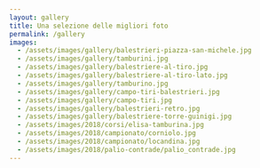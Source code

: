 ```yaml
---
layout: gallery
title: Una selezione delle migliori foto
permalink: /gallery
images:
  - /assets/images/gallery/balestrieri-piazza-san-michele.jpg
  - /assets/images/gallery/tamburini.jpg
  - /assets/images/gallery/balestriere-al-tiro.jpg
  - /assets/images/gallery/balestriere-al-tiro-lato.jpg
  - /assets/images/gallery/tamburino.jpg
  - /assets/images/gallery/campo-tiri-balestrieri.jpg
  - /assets/images/gallery/campo-tiri.jpg
  - /assets/images/gallery/balestrieri-retro.jpg
  - /assets/images/gallery/balestriere-torre-guinigi.jpg
  - /assets/images/2018/corsi/elisa-tamburina.jpg
  - /assets/images/2018/campionato/corniolo.jpg
  - /assets/images/2018/campionato/locandina.jpg
  - /assets/images/2018/palio-contrade/palio_contrade.jpg
---
```

